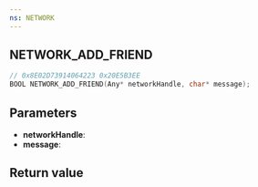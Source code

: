 ```yaml
---
ns: NETWORK
---
```

## NETWORK_ADD_FRIEND

```c
// 0x8E02D73914064223 0x20E5B3EE
BOOL NETWORK_ADD_FRIEND(Any* networkHandle, char* message);
```


## Parameters
* **networkHandle**: 
* **message**: 

## Return value
